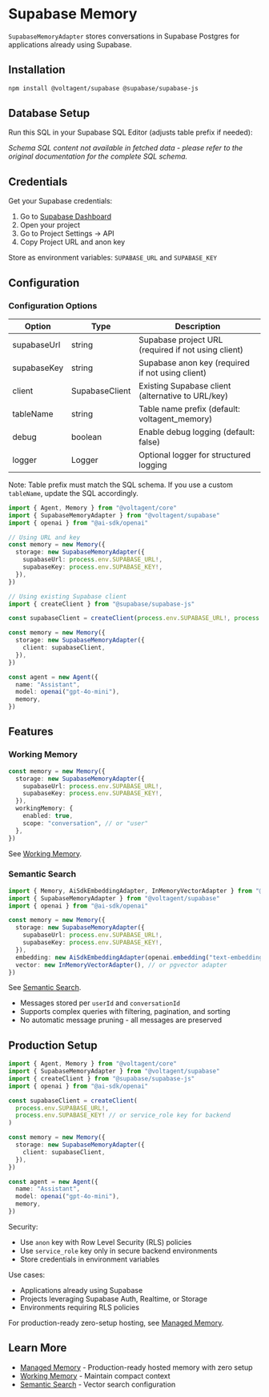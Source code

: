 # Supabase Memory

`SupabaseMemoryAdapter` stores conversations in Supabase Postgres for applications already using Supabase.

## Installation

```bash
npm install @voltagent/supabase @supabase/supabase-js
```

## Database Setup

Run this SQL in your Supabase SQL Editor (adjusts table prefix if needed):

*Schema SQL content not available in fetched data - please refer to the original documentation for the complete SQL schema.*

## Credentials

Get your Supabase credentials:

1. Go to [Supabase Dashboard](https://app.supabase.com/)
2. Open your project
3. Go to Project Settings → API
4. Copy Project URL and anon key

Store as environment variables: `SUPABASE_URL` and `SUPABASE_KEY`

## Configuration

### Configuration Options

| Option | Type | Description |
|--------|------|-------------|
| supabaseUrl | string | Supabase project URL (required if not using client) |
| supabaseKey | string | Supabase anon key (required if not using client) |
| client | SupabaseClient | Existing Supabase client (alternative to URL/key) |
| tableName | string | Table name prefix (default: voltagent_memory) |
| debug | boolean | Enable debug logging (default: false) |
| logger | Logger | Optional logger for structured logging |

Note: Table prefix must match the SQL schema. If you use a custom `tableName`, update the SQL accordingly.

```typescript
import { Agent, Memory } from "@voltagent/core"
import { SupabaseMemoryAdapter } from "@voltagent/supabase"
import { openai } from "@ai-sdk/openai"

// Using URL and key
const memory = new Memory({
  storage: new SupabaseMemoryAdapter({
    supabaseUrl: process.env.SUPABASE_URL!,
    supabaseKey: process.env.SUPABASE_KEY!,
  }),
})

// Using existing Supabase client
import { createClient } from "@supabase/supabase-js"

const supabaseClient = createClient(process.env.SUPABASE_URL!, process.env.SUPABASE_KEY!)

const memory = new Memory({
  storage: new SupabaseMemoryAdapter({
    client: supabaseClient,
  }),
})

const agent = new Agent({
  name: "Assistant",
  model: openai("gpt-4o-mini"),
  memory,
})
```

## Features

### Working Memory

```typescript
const memory = new Memory({
  storage: new SupabaseMemoryAdapter({
    supabaseUrl: process.env.SUPABASE_URL!,
    supabaseKey: process.env.SUPABASE_KEY!,
  }),
  workingMemory: {
    enabled: true,
    scope: "conversation", // or "user"
  },
})
```

See [Working Memory](https://voltagent.dev/docs/agents/memory/working-memory/).

### Semantic Search

```typescript
import { Memory, AiSdkEmbeddingAdapter, InMemoryVectorAdapter } from "@voltagent/core"
import { SupabaseMemoryAdapter } from "@voltagent/supabase"
import { openai } from "@ai-sdk/openai"

const memory = new Memory({
  storage: new SupabaseMemoryAdapter({
    supabaseUrl: process.env.SUPABASE_URL!,
    supabaseKey: process.env.SUPABASE_KEY!,
  }),
  embedding: new AiSdkEmbeddingAdapter(openai.embedding("text-embedding-3-small")),
  vector: new InMemoryVectorAdapter(), // or pgvector adapter
})
```

See [Semantic Search](https://voltagent.dev/docs/agents/memory/semantic-search/).

- Messages stored per `userId` and `conversationId`
- Supports complex queries with filtering, pagination, and sorting
- No automatic message pruning - all messages are preserved

## Production Setup

```typescript
import { Agent, Memory } from "@voltagent/core"
import { SupabaseMemoryAdapter } from "@voltagent/supabase"
import { createClient } from "@supabase/supabase-js"
import { openai } from "@ai-sdk/openai"

const supabaseClient = createClient(
  process.env.SUPABASE_URL!,
  process.env.SUPABASE_KEY! // or service_role key for backend
)

const memory = new Memory({
  storage: new SupabaseMemoryAdapter({
    client: supabaseClient,
  }),
})

const agent = new Agent({
  name: "Assistant",
  model: openai("gpt-4o-mini"),
  memory,
})
```

Security:

- Use `anon` key with Row Level Security (RLS) policies
- Use `service_role` key only in secure backend environments
- Store credentials in environment variables

Use cases:

- Applications already using Supabase
- Projects leveraging Supabase Auth, Realtime, or Storage
- Environments requiring RLS policies

For production-ready zero-setup hosting, see [Managed Memory](https://voltagent.dev/docs/agents/memory/managed-memory/).

## Learn More

- [Managed Memory](https://voltagent.dev/docs/agents/memory/managed-memory/) - Production-ready hosted memory with zero setup
- [Working Memory](https://voltagent.dev/docs/agents/memory/working-memory/) - Maintain compact context
- [Semantic Search](https://voltagent.dev/docs/agents/memory/semantic-search/) - Vector search configuration
